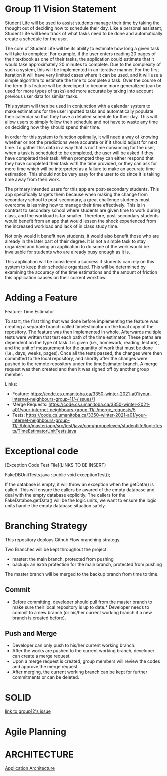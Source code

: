 #  Group 11 Vision Statement  

Student Life will be used to assist students manage their time by taking the thought out of deciding how to schedule their day. Like a personal assistant, Student Life will keep track of what tasks need to be done and automatically create a schedule for the user. 

The core of Student Life will be its ability to estimate how long a given task will take to complete. For example, if the user enters reading 20 pages of their textbook as one of their tasks, the application could estimate that it would take approximately 20 minutes to complete. Due to the complexity of such a system, this will be implemented in an iterative manner. For the first iteration it will have very limited cases where it can be used, and it will use a simple algorithm to estimate the time to complete a task. Over the course of the term this feature will be developed to become more generalized (can be used for more types of tasks) and more accurate by taking into account previous user data for similar tasks. 

This system will then be used in conjunction with a calendar system to make estimations for the user inputted tasks and automatically populate their calendar so that they have a detailed schedule for their day. This will allow users to simply follow their schedule and not have to waste any time on deciding how they should spend their time.

In order for this system to function optimally, it will need a way of knowing whether or not the predictions were accurate or if it should adjust for next time. To gather this data in a way that is not time consuming for the user, when a task is scheduled to be completed, the user will be asked if they have completed their task. When prompted they can either respond that they have completed their task with the time provided, or they can ask for more time which will be interpreted as a failure to make an accurate time estimation. This should not be very easy for the user to do since it is taking time away from their work. 

The primary intended users for this app are post-secondary students. This app specifically targets them because when making the change from secondary school to post-secondary, a great challenge students must overcome is learning how to manage their time effectively. This is in contrast to secondary school where students are given time to work during class, and the workload is far smaller. Therefore, post-secondary students would benefit from an app that would lessen the shock experienced from the increased workload and lack of in class study time. 

Not only would it benefit new students, it would also benefit those who are already in the later part of their degree. It is not a simple task to stay organized and having an application to do some of the work would be invaluable for students who are already busy enough as it is. 

This application will be considered a success if students can rely on this system to keep their schedule organized. This will be determined by examining the accuracy of the time estimations and the amount of friction this application causes on their current workflow. 

# Adding a Feature

Feature: Time Estimator

To start, the first thing that was done before implementing the feature was creating a separate branch called timeEstimator on the local copy of the repository. The feature was then implemented in whole. Afterwards multiple tests were written that test each path of the time estimator. These paths are dependent on the type of task it is given (i.e., homework, reading, lecture), and the unit of measurement for the quantity of work that must be done (i.e., days, weeks, pages). Once all the tests passed, the changes were then committed to the local repository, and shortly after the changes were pushed to the remote repository under the timeEstimator branch. A merge request was then created and then it was signed off by another group member. 

Links:

- Feature: https://code.cs.umanitoba.ca/3350-winter-2021-a01/your-internet-neighbours-group-11/-/issues/1
- Merge Requests: https://code.cs.umanitoba.ca/3350-winter-2021-a01/your-internet-neighbours-group-11/-/merge_requests/5
- Tests: https://code.cs.umanitoba.ca/3350-winter-2021-a01/your-internet-neighbours-group-11/-/blob/master/app/src/test/java/com/groupeleven/studentlife/logicTests/TimeEstimatorUnitTests.java


# Exceptional code
[Exception Code Test File](LINKS TO BE INSERT)   

FakeDBUnitTests.java : public void exceptionTest();  

If the database is empty, it will throw an exception when the getData() is called. This will ensure the callers be awared of the empty database and deal with the empty database explicitly. The callers for the FakeDatabse.getData() will be the logic units, we want to ensure the logic units handle the empty database situation safely.   



# Branching Strategy

This repository deploys Github Flow branching strategy.

Two Branches will be kept throughout the project:
* master: the main branch, protected from pushing
* backup: an extra protection for the main branch, protected from pushing    

The master branch will be merged to the backup branch from time to time.

## Commit
* Before committing, developer should pull from the master branch to make sure their local repository is up to date.* Developer needs to commit to a new branch (or his/her current working branch if a new branch is created before).

## Push and Merge
* Developer can only push to his/her current working branch.  
* After the works are pushed to the current working branch, developer can create a merge request.  
* Upon a merge request is created, group members will review the codes and approve the merge request.
* After merging, the current working branch can be kept for further commitments or can be deleted.  
     

# SOLID  
[link to group12's issue](https://code.cs.umanitoba.ca/3350-winter-2021-a01/fitnics-group-12/-/issues/23)   

#  Agile Planning  


#  ARCHITECTURE

[Application Architecture](Architecture.md)   

